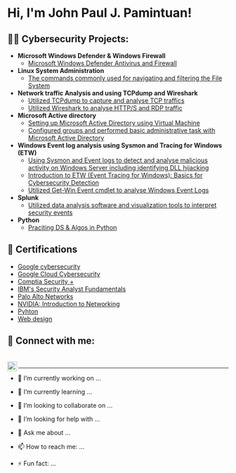 <h1>Hi, I'm John Paul J. Pamintuan!

<h2>👨‍💻 Cybersecurity Projects:</h2>

- <b>Microsoft Windows Defender & Windows Firewall</b>
  - [Microsoft Windows Defender Antivirus and Firewall](https://github.com/JohnSpace2/Microsoft-Windows-Defender-Windows-Firewall/blob/main/README.md)
- <b>Linux System Administration</b>
  - [The commands commonly used for navigating and filtering the File System](https://github.com/JohnSpace2/Navigate-and-manage-the-file-system-using-Linux-commands-via-the-Bash-shell/blob/main/README.md) 
- <b>Network traffic Analysis and using TCPdump and Wireshark</b>
  - [Utilized TCPdump to capture and analyse TCP traffics](https://github.com/JohnPaulPamintuan/TCPdump/blob/main/README.md)
  - [Utilized Wireshark to analyse HTTP/S and RDP traffic](https://github.com/JohnPaulPamintuan/Wireshark/blob/main/README.md)
- <b>Microsoft Active directory</b>
  - [Setting up Microsoft Active Directory using Virtual Machine](https://github.com/JohnPaulPamintuan/Setting-up-Active-directory)
  - [Configured groups and performed basic administrative task with Microsoft Active Directory](https://github.com/JohnPaulPamintuan/Active-Directory/blob/main/README.md)
- <b>Windows Event log analysis using Sysmon and Tracing for Windows (ETW)</b>
  - [Using Sysmon and Event logs to detect and analyse malicious activity on Windows Server
including identifying DLL hijacking](https://github.com/JohnPaulPamintuan/Windows-Event-log-analysis/blob/main/README.md)
   - [Introduction to ETW (Event Tracing for Windows): Basics for Cybersecurity Detection](https://github.com/JohnPaulPamintuan/ETW/blob/main/README.md)
   - [Utilized Get-Win Event cmdlet to analyse Windows Event Logs](1)
- <b>Splunk</b>
  - [Utilized data analysis software and visualization tools to interpret security events](1)      
- <b>Python</b>
  - [Praciting DS & Algos in Python](1)
 
    
<h2>🏅 Certifications </h2>

- [Google cybersecurity](https://www.youtube.com/watch?v=a83ASGn_V_s)
- [Google Cloud Cybersecurity](https://www.youtube.com/watch?v=uHy3oM7NnoU)
- [Comptia Security +](https://www.youtube.com/watch?v=N-L9hklSlNk)
- [IBM's Security Analyst Fundamentals](https://www.youtube.com/watch?v=OfvdQeh79s0)
- [Palo Alto Networks](https://www.youtube.com/watch?v=E2MwRWxDBkA)
- [NVIDIA: Introduction to Networking ](https://www.youtube.com/watch?v=E2MwRWxDBkA)
- [Pyhton ](https://www.youtube.com/watch?v=E2MwRWxDBkA)
- [Web design ](https://www.youtube.com/watch?v=E2MwRWxDBkA)


<h2> 🤳 Connect with me:</h2>
</br><img align="left" alt="JoshMadakor | LinkedIn" width="22px" src="https://cdn.jsdelivr.net/npm/simple-icons@v3/icons/linkedin.svg" />

[linkedin]: https://linkedin.com/in/johnpaulpamintuan/</br>




-------------------------------------------------
- 🔭 I’m currently working on ...
- 🌱 I’m currently learning ...
- 👯 I’m looking to collaborate on ...
- 🤔 I’m looking for help with ...
- 💬 Ask me about ...
- 📫 How to reach me: ...

- ⚡ Fun fact: ...

